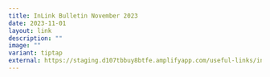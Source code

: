 ```yaml
---
title: InLink Bulletin November 2023
date: 2023-11-01
layout: link
description: ""
image: ""
variant: tiptap
external: https://staging.d107tbbuy8btfe.amplifyapp.com/useful-links/in-link-bulletin/
---
```

